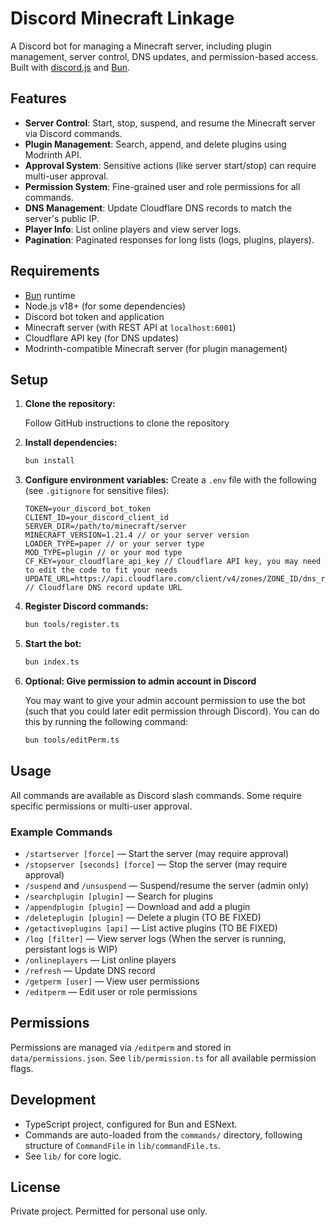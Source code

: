 # Discord Minecraft Linkage

A Discord bot for managing a Minecraft server, including plugin management, server control, DNS updates, and permission-based access. Built with [discord.js](https://discord.js.org/) and [Bun](https://bun.sh/).

## Features

- **Server Control**: Start, stop, suspend, and resume the Minecraft server via Discord commands.
- **Plugin Management**: Search, append, and delete plugins using Modrinth API.
- **Approval System**: Sensitive actions (like server start/stop) can require multi-user approval.
- **Permission System**: Fine-grained user and role permissions for all commands.
- **DNS Management**: Update Cloudflare DNS records to match the server's public IP.
- **Player Info**: List online players and view server logs.
- **Pagination**: Paginated responses for long lists (logs, plugins, players).

## Requirements

- [Bun](https://bun.sh/) runtime
- Node.js v18+ (for some dependencies)
- Discord bot token and application
- Minecraft server (with REST API at `localhost:6001`)
- Cloudflare API key (for DNS updates)
- Modrinth-compatible Minecraft server (for plugin management)

## Setup

1. **Clone the repository:**

	Follow GitHub instructions to clone the repository

2. **Install dependencies:**

   ```sh
   bun install
   ```

3. **Configure environment variables:**
   Create a `.env` file with the following (see `.gitignore` for sensitive files):

   ```env
   TOKEN=your_discord_bot_token
   CLIENT_ID=your_discord_client_id
   SERVER_DIR=/path/to/minecraft/server
   MINECRAFT_VERSION=1.21.4 // or your server version
   LOADER_TYPE=paper // or your server type
   MOD_TYPE=plugin // or your mod type
   CF_KEY=your_cloudflare_api_key // Cloudflare API key, you may need to edit the code to fit your needs
   UPDATE_URL=https://api.cloudflare.com/client/v4/zones/ZONE_ID/dns_records/RECORD_ID // Cloudflare DNS record update URL
   ```

4. **Register Discord commands:**

   ```sh
   bun tools/register.ts
   ```

5. **Start the bot:**

   ```sh
   bun index.ts
   ```

6. **Optional: Give permission to admin account in Discord**
	
	You may want to give your admin account permission to use the bot (such that you could later edit permission through Discord). You can do this by running the following command:
	
	```sh
	bun tools/editPerm.ts
	```

## Usage

All commands are available as Discord slash commands. Some require specific permissions or multi-user approval.

### Example Commands

- `/startserver [force]` — Start the server (may require approval)
- `/stopserver [seconds] [force]` — Stop the server (may require approval)
- `/suspend` and `/unsuspend` — Suspend/resume the server (admin only)
- `/searchplugin [plugin]` — Search for plugins
- `/appendplugin [plugin]` — Download and add a plugin
- `/deleteplugin [plugin]` — Delete a plugin (TO BE FIXED)
- `/getactiveplugins [api]` — List active plugins (TO BE FIXED)
- `/log [filter]` — View server logs (When the server is running, persistant logs is WIP)
- `/onlineplayers` — List online players
- `/refresh` — Update DNS record
- `/getperm [user]` — View user permissions
- `/editperm` — Edit user or role permissions

## Permissions

Permissions are managed via `/editperm` and stored in `data/permissions.json`. See `lib/permission.ts` for all available permission flags.

## Development

- TypeScript project, configured for Bun and ESNext.
- Commands are auto-loaded from the `commands/` directory, following structure of `CommandFile` in `lib/commandFile.ts`.
- See `lib/` for core logic.

## License

Private project. Permitted for personal use only.
